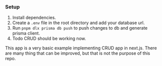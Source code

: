 ### Setup
1. Install dependencies.
2. Create a `.env` file in the root directory and add your database url.
3. Run `pnpm dlx prisma db push` to push changes to db and generate prisma client.
4. Todo CRUD should be working now.

This app is a very basic example implementing CRUD app in next.js. There are many thing that can be improved, but that is not the purpose of this repo.
